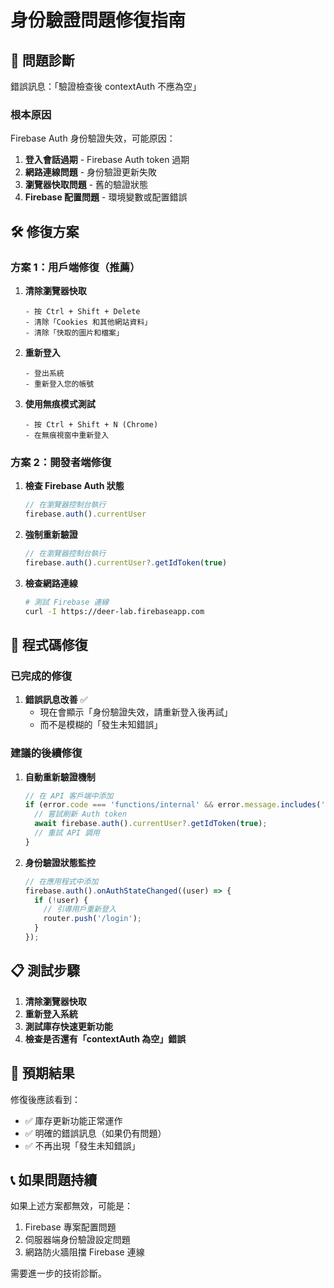 # 身份驗證問題修復指南

## 🚨 問題診斷

錯誤訊息：「驗證檢查後 contextAuth 不應為空」

### 根本原因
Firebase Auth 身份驗證失效，可能原因：
1. **登入會話過期** - Firebase Auth token 過期
2. **網路連線問題** - 身份驗證更新失敗
3. **瀏覽器快取問題** - 舊的驗證狀態
4. **Firebase 配置問題** - 環境變數或配置錯誤

## 🛠️ 修復方案

### 方案 1：用戶端修復（推薦）

1. **清除瀏覽器快取**
   ```
   - 按 Ctrl + Shift + Delete
   - 清除「Cookies 和其他網站資料」
   - 清除「快取的圖片和檔案」
   ```

2. **重新登入**
   ```
   - 登出系統
   - 重新登入您的帳號
   ```

3. **使用無痕模式測試**
   ```
   - 按 Ctrl + Shift + N (Chrome)
   - 在無痕視窗中重新登入
   ```

### 方案 2：開發者端修復

1. **檢查 Firebase Auth 狀態**
   ```javascript
   // 在瀏覽器控制台執行
   firebase.auth().currentUser
   ```

2. **強制重新驗證**
   ```javascript
   // 在瀏覽器控制台執行
   firebase.auth().currentUser?.getIdToken(true)
   ```

3. **檢查網路連線**
   ```bash
   # 測試 Firebase 連線
   curl -I https://deer-lab.firebaseapp.com
   ```

## 🔧 程式碼修復

### 已完成的修復

1. **錯誤訊息改善** ✅
   - 現在會顯示「身份驗證失效，請重新登入後再試」
   - 而不是模糊的「發生未知錯誤」

### 建議的後續修復

1. **自動重新驗證機制**
   ```typescript
   // 在 API 客戶端中添加
   if (error.code === 'functions/internal' && error.message.includes('contextAuth')) {
     // 嘗試刷新 Auth token
     await firebase.auth().currentUser?.getIdToken(true);
     // 重試 API 調用
   }
   ```

2. **身份驗證狀態監控**
   ```typescript
   // 在應用程式中添加
   firebase.auth().onAuthStateChanged((user) => {
     if (!user) {
       // 引導用戶重新登入
       router.push('/login');
     }
   });
   ```

## 📋 測試步驟

1. **清除瀏覽器快取**
2. **重新登入系統**
3. **測試庫存快速更新功能**
4. **檢查是否還有「contextAuth 為空」錯誤**

## 🎯 預期結果

修復後應該看到：
- ✅ 庫存更新功能正常運作
- ✅ 明確的錯誤訊息（如果仍有問題）
- ✅ 不再出現「發生未知錯誤」

## 📞 如果問題持續

如果上述方案都無效，可能是：
1. Firebase 專案配置問題
2. 伺服器端身份驗證設定問題
3. 網路防火牆阻擋 Firebase 連線

需要進一步的技術診斷。